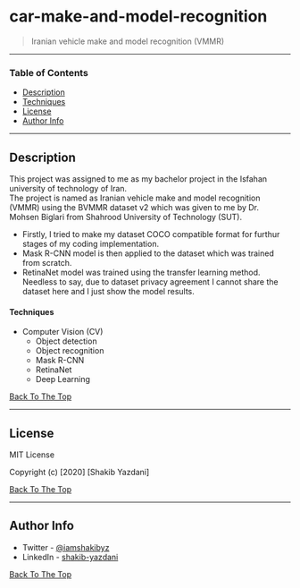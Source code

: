 # car-make-and-model-recognition

> Iranian vehicle make and model recognition (VMMR)

---

### Table of Contents

- [Description](#description)
- [Techniques](#techniques)
- [License](#license)
- [Author Info](#author-info)

---

## Description

This project was assigned to me as my bachelor project in the Isfahan university of technology of Iran. <br>
The project is named as Iranian vehicle make and model recognition (VMMR) using the BVMMR dataset v2 which was given to me by Dr. Mohsen Biglari from Shahrood University of Technology (SUT).<br>
- Firstly, I tried to make my dataset COCO compatible format for furthur stages of my coding implementation. <br>
- Mask R-CNN model is then applied to the dataset which was trained from scratch.<br>
- RetinaNet model was trained using the transfer learning method.<br>
Needless to say, due to dataset privacy agreement I cannot share the dataset here and I just show the model results.

#### Techniques

- Computer Vision (CV)
	- Object detection
	- Object recognition
	- Mask R-CNN
	- RetinaNet
	- Deep Learning

[Back To The Top](#car-make-and-model-recognition)

---

## License

MIT License

Copyright (c) [2020] [Shakib Yazdani]


[Back To The Top](#car-make-and-model-recognition)

---

## Author Info

- Twitter - [@iamshakibyz](https://twitter.com/iamshakibyz)
- LinkedIn - [shakib-yazdani](https://www.linkedin.com/in/shakib-yazdani)

[Back To The Top](#car-make-and-model-recognition)
